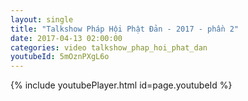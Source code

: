 ```yaml
---
layout: single
title: "Talkshow Pháp Hội Phật Đản - 2017 - phần 2"
date: 2017-04-13 02:00:00
categories: video talkshow_phap_hoi_phat_dan
youtubeId: 5mOznPXgL6o
---
```


{% include youtubePlayer.html id=page.youtubeId %}